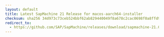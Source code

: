 ```yaml
---
layout: default
title: Latest SapMachine 21 Release for macos-aarch64-installer
checksum: sha256 34d973c73ceb524bbf62ab829440049f8a678c2cac0698f0a8ffd91ebde58f77
redirect_to:
  - https://github.com/SAP/SapMachine/releases/download/sapmachine-21.0.5/sapmachine-jdk-21.0.5_macos-aarch64_bin.dmg
---
```

